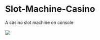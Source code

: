 # Slot-Machine-Casino
A casino slot machine on console
<br>
<br>
<img align="center" src="https://www.gaming.net/wp-content/uploads/2021/08/onlineslots.jpg" />
